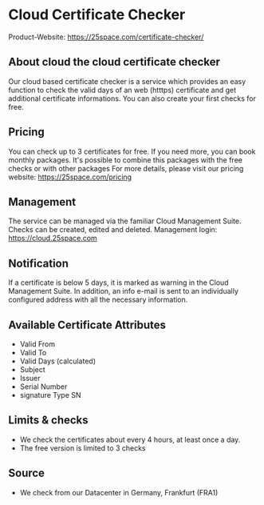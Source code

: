 # Cloud Certificate Checker
Product-Website: https://25space.com/certificate-checker/

## About cloud the cloud certificate checker
Our cloud based certificate checker is a service which provides an easy function to check the valid days of an web (htttps) certificate and get additional certificate informations.
You can also create your first checks for free.

## Pricing
You can check up to 3 certificates for free. If you need more, you can book monthly packages. It's possible to combine this packages with the free checks or with other packages
For more details, please visit our pricing website: https://25space.com/pricing

  
## Management
The service can be managed via the familiar Cloud Management Suite. Checks can be created, edited and deleted.
Management login: https://cloud.25space.com

## Notification
If a certificate is below 5 days, it is marked as warning in the Cloud Management Suite. In addition, an info e-mail is sent to an individually configured address with all the necessary information.

## Available Certificate Attributes
- Valid From
- Valid To
- Valid Days (calculated)
- Subject
- Issuer
- Serial Number
- signature Type SN

  
## Limits & checks
- We check the certificates about every 4 hours, at least once a day.
- The free version is limited to 3 checks

## Source
- We check from our Datacenter in Germany, Frankfurt (FRA1)

  

